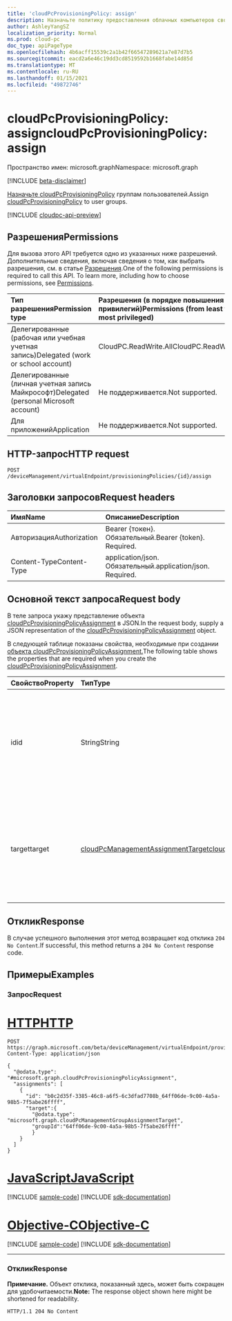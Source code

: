 ```yaml
---
title: 'cloudPcProvisioningPolicy: assign'
description: Назначьте политику предоставления облачных компьютеров своей группе.
author: AshleyYangSZ
localization_priority: Normal
ms.prod: cloud-pc
doc_type: apiPageType
ms.openlocfilehash: 4b6acff15539c2a1b42f66547289621a7e87d7b5
ms.sourcegitcommit: eacd2a6e46c19dd3cd8519592b1668fabe14d85d
ms.translationtype: MT
ms.contentlocale: ru-RU
ms.lasthandoff: 01/15/2021
ms.locfileid: "49872746"
---
```

# <a name="cloudpcprovisioningpolicy-assign"></a><span data-ttu-id="0814e-103">cloudPcProvisioningPolicy: assign</span><span class="sxs-lookup"><span data-stu-id="0814e-103">cloudPcProvisioningPolicy: assign</span></span>

<span data-ttu-id="0814e-104">Пространство имен: microsoft.graph</span><span class="sxs-lookup"><span data-stu-id="0814e-104">Namespace: microsoft.graph</span></span>

[!INCLUDE [beta-disclaimer](../../includes/beta-disclaimer.md)]

<span data-ttu-id="0814e-105">[Назначьте cloudPcProvisioningPolicy](../resources/cloudpcprovisioningpolicy.md) группам пользователей.</span><span class="sxs-lookup"><span data-stu-id="0814e-105">Assign [cloudPcProvisioningPolicy](../resources/cloudpcprovisioningpolicy.md) to user groups.</span></span>

[!INCLUDE [cloudpc-api-preview](../../includes/cloudpc-api-preview.md)]

## <a name="permissions"></a><span data-ttu-id="0814e-106">Разрешения</span><span class="sxs-lookup"><span data-stu-id="0814e-106">Permissions</span></span>

<span data-ttu-id="0814e-p101">Для вызова этого API требуется одно из указанных ниже разрешений. Дополнительные сведения, включая сведения о том, как выбрать разрешения, см. в статье [Разрешения](/graph/permissions-reference).</span><span class="sxs-lookup"><span data-stu-id="0814e-p101">One of the following permissions is required to call this API. To learn more, including how to choose permissions, see [Permissions](/graph/permissions-reference).</span></span>

|<span data-ttu-id="0814e-109">Тип разрешения</span><span class="sxs-lookup"><span data-stu-id="0814e-109">Permission type</span></span>|<span data-ttu-id="0814e-110">Разрешения (в порядке повышения привилегий)</span><span class="sxs-lookup"><span data-stu-id="0814e-110">Permissions (from least to most privileged)</span></span>|
|:---|:---|
|<span data-ttu-id="0814e-111">Делегированные (рабочая или учебная учетная запись)</span><span class="sxs-lookup"><span data-stu-id="0814e-111">Delegated (work or school account)</span></span>|<span data-ttu-id="0814e-112">CloudPC.ReadWrite.All</span><span class="sxs-lookup"><span data-stu-id="0814e-112">CloudPC.ReadWrite.All</span></span>|
|<span data-ttu-id="0814e-113">Делегированные (личная учетная запись Майкрософт)</span><span class="sxs-lookup"><span data-stu-id="0814e-113">Delegated (personal Microsoft account)</span></span>|<span data-ttu-id="0814e-114">Не поддерживается.</span><span class="sxs-lookup"><span data-stu-id="0814e-114">Not supported.</span></span>|
|<span data-ttu-id="0814e-115">Для приложений</span><span class="sxs-lookup"><span data-stu-id="0814e-115">Application</span></span>|<span data-ttu-id="0814e-116">Не поддерживается.</span><span class="sxs-lookup"><span data-stu-id="0814e-116">Not supported.</span></span>|

## <a name="http-request"></a><span data-ttu-id="0814e-117">HTTP-запрос</span><span class="sxs-lookup"><span data-stu-id="0814e-117">HTTP request</span></span>

<!-- {
  "blockType": "ignored"
}
-->

``` http
POST /deviceManagement/virtualEndpoint/provisioningPolicies/{id}/assign
```

## <a name="request-headers"></a><span data-ttu-id="0814e-118">Заголовки запросов</span><span class="sxs-lookup"><span data-stu-id="0814e-118">Request headers</span></span>

|<span data-ttu-id="0814e-119">Имя</span><span class="sxs-lookup"><span data-stu-id="0814e-119">Name</span></span>|<span data-ttu-id="0814e-120">Описание</span><span class="sxs-lookup"><span data-stu-id="0814e-120">Description</span></span>|
|:---|:---|
|<span data-ttu-id="0814e-121">Авторизация</span><span class="sxs-lookup"><span data-stu-id="0814e-121">Authorization</span></span>|<span data-ttu-id="0814e-p102">Bearer {токен}. Обязательный.</span><span class="sxs-lookup"><span data-stu-id="0814e-p102">Bearer {token}. Required.</span></span>|
|<span data-ttu-id="0814e-124">Content-Type</span><span class="sxs-lookup"><span data-stu-id="0814e-124">Content-Type</span></span>|<span data-ttu-id="0814e-p103">application/json. Обязательный.</span><span class="sxs-lookup"><span data-stu-id="0814e-p103">application/json. Required.</span></span>|

## <a name="request-body"></a><span data-ttu-id="0814e-127">Основной текст запроса</span><span class="sxs-lookup"><span data-stu-id="0814e-127">Request body</span></span>

<span data-ttu-id="0814e-128">В теле запроса укажу представление объекта [cloudPcProvisioningPolicyAssignment](../resources/cloudpcprovisioningpolicyassignment.md) в JSON.</span><span class="sxs-lookup"><span data-stu-id="0814e-128">In the request body, supply a JSON representation of the [cloudPcProvisioningPolicyAssignment](../resources/cloudpcprovisioningpolicyassignment.md) object.</span></span>

<span data-ttu-id="0814e-129">В следующей таблице показаны свойства, необходимые при создании [объекта cloudPcProvisioningPolicyAssignment.](../resources/cloudpcprovisioningpolicyassignment.md)</span><span class="sxs-lookup"><span data-stu-id="0814e-129">The following table shows the properties that are required when you create the [cloudPcProvisioningPolicyAssignment](../resources/cloudpcprovisioningpolicyassignment.md).</span></span>

|<span data-ttu-id="0814e-130">Свойство</span><span class="sxs-lookup"><span data-stu-id="0814e-130">Property</span></span>|<span data-ttu-id="0814e-131">Тип</span><span class="sxs-lookup"><span data-stu-id="0814e-131">Type</span></span>|<span data-ttu-id="0814e-132">Описание</span><span class="sxs-lookup"><span data-stu-id="0814e-132">Description</span></span>|
|:---|:---|:---|
|<span data-ttu-id="0814e-133">id</span><span class="sxs-lookup"><span data-stu-id="0814e-133">id</span></span>|<span data-ttu-id="0814e-134">String</span><span class="sxs-lookup"><span data-stu-id="0814e-134">String</span></span>|<span data-ttu-id="0814e-135">ИД назначения политики предоставления.</span><span class="sxs-lookup"><span data-stu-id="0814e-135">The ID of the provisioning policy assignment.</span></span> <span data-ttu-id="0814e-136">Если целью является группа пользователей, то ид отображается как {policyId}_{groupId}.</span><span class="sxs-lookup"><span data-stu-id="0814e-136">If target is a user group, then the ID is shown as {policyId}_{groupId}.</span></span> |
|<span data-ttu-id="0814e-137">target</span><span class="sxs-lookup"><span data-stu-id="0814e-137">target</span></span>|[<span data-ttu-id="0814e-138">cloudPcManagementAssignmentTarget</span><span class="sxs-lookup"><span data-stu-id="0814e-138">cloudPcManagementAssignmentTarget</span></span>](../resources/cloudpcmanagementassignmenttarget.md)|<span data-ttu-id="0814e-139">Целевой объект назначения для политики предоставления.</span><span class="sxs-lookup"><span data-stu-id="0814e-139">The assignment target for the provisioning policy.</span></span> <span data-ttu-id="0814e-140">В настоящее время поддерживается только группа пользователей.</span><span class="sxs-lookup"><span data-stu-id="0814e-140">Currently, the only target supported is a user group.</span></span>|

## <a name="response"></a><span data-ttu-id="0814e-141">Отклик</span><span class="sxs-lookup"><span data-stu-id="0814e-141">Response</span></span>

<span data-ttu-id="0814e-142">В случае успешного выполнения этот метод возвращает код отклика `204 No Content`.</span><span class="sxs-lookup"><span data-stu-id="0814e-142">If successful, this method returns a `204 No Content` response code.</span></span>

## <a name="examples"></a><span data-ttu-id="0814e-143">Примеры</span><span class="sxs-lookup"><span data-stu-id="0814e-143">Examples</span></span>

### <a name="request"></a><span data-ttu-id="0814e-144">Запрос</span><span class="sxs-lookup"><span data-stu-id="0814e-144">Request</span></span>


# <a name="http"></a>[<span data-ttu-id="0814e-145">HTTP</span><span class="sxs-lookup"><span data-stu-id="0814e-145">HTTP</span></span>](#tab/http)
<!-- {
  "blockType": "request",
  "name": "assign_cloudpcprovisioningpolicy",
  "@odata.type": "microsoft.graph.cloudPcProvisioningPolicyAssignment",
}
-->

``` http
POST https://graph.microsoft.com/beta/deviceManagement/virtualEndpoint/provisioningPolicies/{id}/assign
Content-Type: application/json

{
  "@odata.type": "#microsoft.graph.cloudPcProvisioningPolicyAssignment",
  "assignments": [
    {
      "id": "b0c2d35f-3385-46c8-a6f5-6c3dfad7708b_64ff06de-9c00-4a5a-98b5-7f5abe26ffff",
      "target":{
        "@odata.type": "microsoft.graph.cloudPcManagementGroupAssignmentTarget",
        "groupId":"64ff06de-9c00-4a5a-98b5-7f5abe26ffff"
        }
    }
  ]
}
```
# <a name="javascript"></a>[<span data-ttu-id="0814e-146">JavaScript</span><span class="sxs-lookup"><span data-stu-id="0814e-146">JavaScript</span></span>](#tab/javascript)
[!INCLUDE [sample-code](../includes/snippets/javascript/assign-cloudpcprovisioningpolicy-javascript-snippets.md)]
[!INCLUDE [sdk-documentation](../includes/snippets/snippets-sdk-documentation-link.md)]

# <a name="objective-c"></a>[<span data-ttu-id="0814e-147">Objective-C</span><span class="sxs-lookup"><span data-stu-id="0814e-147">Objective-C</span></span>](#tab/objc)
[!INCLUDE [sample-code](../includes/snippets/objc/assign-cloudpcprovisioningpolicy-objc-snippets.md)]
[!INCLUDE [sdk-documentation](../includes/snippets/snippets-sdk-documentation-link.md)]

---


### <a name="response"></a><span data-ttu-id="0814e-148">Отклик</span><span class="sxs-lookup"><span data-stu-id="0814e-148">Response</span></span>

<span data-ttu-id="0814e-149">**Примечание.** Объект отклика, показанный здесь, может быть сокращен для удобочитаемости.</span><span class="sxs-lookup"><span data-stu-id="0814e-149">**Note:** The response object shown here might be shortened for readability.</span></span>
<!-- {
  "blockType": "response",
  "truncated": true
}
-->

``` http
HTTP/1.1 204 No Content
```
